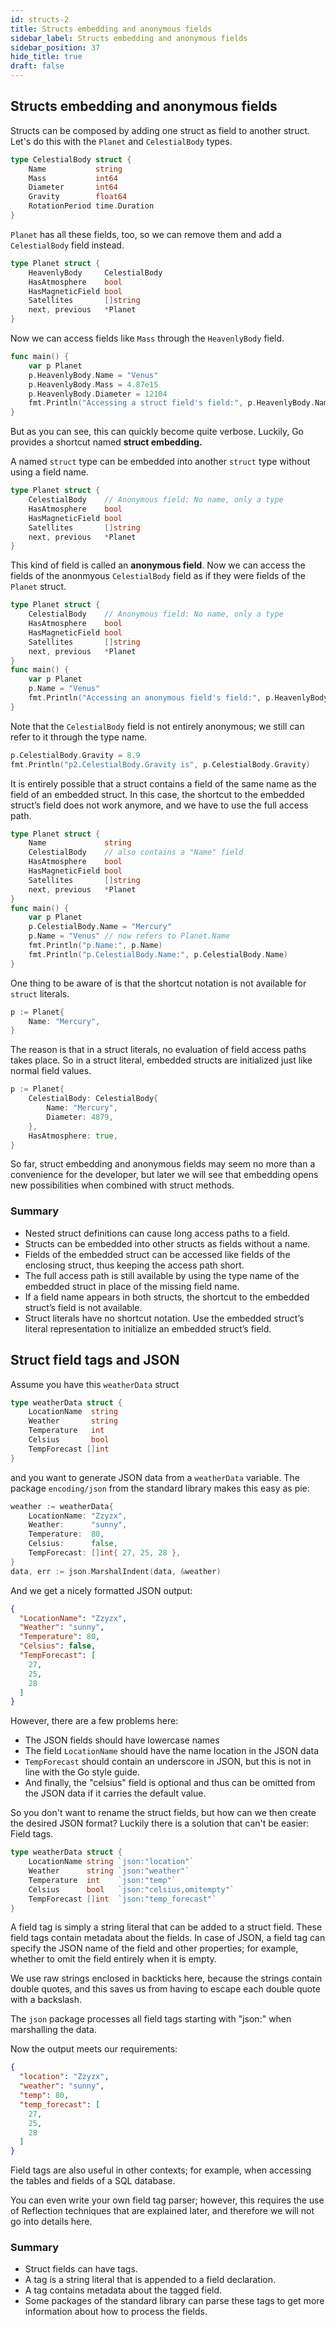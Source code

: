 ```yaml
---
id: structs-2
title: Structs embedding and anonymous fields
sidebar_label: Structs embedding and anonymous fields
sidebar_position: 37
hide_title: true
draft: false
---
```


## Structs embedding and anonymous fields

Structs can be composed by adding one struct as field to another struct. Let's do this with the `Planet` and `CelestialBody` types.

```go
type CelestialBody struct {
    Name           string
    Mass           int64
    Diameter       int64
    Gravity        float64
    RotationPeriod time.Duration
}
```

`Planet` has all these fields, too, so we can remove them and add a `CelestialBody` field instead. 

```go
type Planet struct {
    HeavenlyBody     CelestialBody
    HasAtmosphere    bool
    HasMagneticField bool
    Satellites       []string
    next, previous   *Planet
}
```

Now we can access fields like `Mass` through the `HeavenlyBody` field. 

```go
func main() {
    var p Planet
    p.HeavenlyBody.Name = "Venus"
    p.HeavenlyBody.Mass = 4.87e15
    p.HeavenlyBody.Diameter = 12104
    fmt.Println("Accessing a struct field's field:", p.HeavenlyBody.Name)
}
```

But as you can see, this can quickly become quite verbose. Luckily, Go provides a shortcut named __struct embedding.__

A named `struct` type can be embedded into another `struct` type without using a field name. 

```go
type Planet struct {
    CelestialBody    // Anonymous field: No name, only a type
    HasAtmosphere    bool
    HasMagneticField bool
    Satellites       []string
    next, previous   *Planet
}
```

This kind of field is called an __anonymous field__. Now we can access the fields of the anonmyous `CelestialBody` field as if they were fields of the `Planet` struct. 

```go
type Planet struct {
    CelestialBody    // Anonymous field: No name, only a type
    HasAtmosphere    bool
    HasMagneticField bool
    Satellites       []string
    next, previous   *Planet
}
func main() {
    var p Planet
    p.Name = "Venus" 
    fmt.Println("Accessing an anonymous field's field:", p.HeavenlyBody.Name)
}
```

Note that the `CelestialBody` field is not entirely anonymous; we still can refer to it through the type name.

```go
p.CelestialBody.Gravity = 8.9
fmt.Println("p2.CelestialBody.Gravity is", p.CelestialBody.Gravity)
```

It is entirely possible that a struct contains a field of the same name as the field of an embedded struct. In this case, the shortcut to the embedded struct’s field does not work anymore, and we have to use the full access path.

```go
type Planet struct {
    Name             string
    CelestialBody    // also contains a "Name" field
    HasAtmosphere    bool
    HasMagneticField bool
    Satellites       []string
    next, previous   *Planet
}
func main() {
    var p Planet
    p.CelestialBody.Name = "Mercury"
    p.Name = "Venus" // now refers to Planet.Name
    fmt.Println("p.Name:", p.Name)
    fmt.Println("p.CelestialBody.Name:", p.CelestialBody.Name)
}
```

One thing to be aware of is that the shortcut notation is not available for `struct` literals. 

```go
p := Planet{
    Name: "Mercury",
}
```

The reason is that in a struct literals, no evaluation of field access paths takes place. So in a struct literal, embedded structs are initialized just like normal field values. 

```go
p := Planet{
    CelestialBody: CelestialBody{
        Name: "Mercury",
        Diameter: 4879,
    },
    HasAtmosphere: true,
}
```

So far, struct embedding and anonymous fields may seem no more than a convenience for the developer, but later we will see that embedding opens new possibilities when combined with struct methods.

### Summary

+ Nested struct definitions can cause long access paths to a field.
+ Structs can be embedded into other structs as fields without a name.
+ Fields of the embedded struct can be accessed like fields of the enclosing struct, thus keeping the access path short.
+ The full access path is still available by using the type name of the embedded struct in place of the missing field name.
+ If a field name appears in both structs, the shortcut to the embedded struct’s field is not available.
+ Struct literals have no shortcut notation. Use the embedded struct’s literal representation to initialize an embedded struct’s field.

## Struct field tags and JSON

Assume you have this `weatherData` struct

```go
type weatherData struct {
    LocationName  string  
    Weather       string
    Temperature   int  
    Celsius       bool 
    TempForecast []int 
}
```

and you want to generate JSON data from a `weatherData` variable. The package `encoding/json` from the standard library makes this easy as pie:

```go
weather := weatherData{
    LocationName: "Zzyzx",
    Weather:      "sunny",
    Temperature:  80,
    Celsius:      false,
    TempForecast: []int{ 27, 25, 28 },
}
data, err := json.MarshalIndent(data, &weather)
```

And we get a nicely formatted JSON output:

```json
{
  "LocationName": "Zzyzx",
  "Weather": "sunny",
  "Temperature": 80,
  "Celsius": false,
  "TempForecast": [
    27,
    25,
    28
  ]
}
```

However, there are a few problems here:

+ The JSON fields should have lowercase names
+ The field `LocationName` should have the name location in the JSON data
+ `TempForecast` should contain an underscore in JSON, but this is not in line with the Go style guide.
+ And finally, the "celsius" field is optional and thus can be omitted from the JSON data if it carries the default value.

So you don't want to rename the struct fields, but how can we then create the desired JSON format?
Luckily there is a solution that can't be easier: Field tags.

```go
type weatherData struct {
    LocationName string `json:"location"`
    Weather      string `json:"weather"`
    Temperature  int    `json:"temp"`
    Celsius      bool   `json:"celsius,omitempty"`
    TempForecast []int  `json:"temp_forecast"`
}
```

A field tag is simply a string literal that can be added to a struct field. These field tags contain metadata about the fields. In case of JSON, a field tag can specify the JSON name of the field and other properties; for example, whether to omit the field entirely when it is empty. 

We use raw strings enclosed in backticks here, because the strings contain double quotes, and this saves us from having to escape each double quote with a backslash.

The `json` package processes all field tags starting with "json:" when marshalling the data.

Now the output meets our requirements:

```json
{
  "location": "Zzyzx",
  "weather": "sunny",
  "temp": 80,
  "temp_forecast": [
    27,
    25,
    28
  ]
}
```

Field tags are also useful in other contexts; for example, when accessing the tables and fields of a SQL database.

You can even write your own field tag parser; however, this requires the use of Reflection techniques that are explained later, and therefore we will not go into details here.

### Summary

+ Struct fields can have tags.
+ A tag is a string literal that is appended to a field declaration.
+ A tag contains metadata about the tagged field.
+ Some packages of the standard library can parse these tags to get more information about how to process the fields.